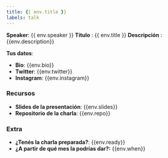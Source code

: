 ```yaml
---
title: {{ env.title }}
labels: talk
---
```

**Speaker**: {{ env.speaker }}
**Titulo** : {{ env.title }}
**Descripción** : {{env.description}}

**Tus datos**: 
- **Bio**: {{env.bio}}
- **Twitter**: {{env.twitter}}
- **Instagram**: {{env.instagram}}

### Recursos

* **Slides de la presentación**: {{env.slides}}
* **Repositorio de la charla**: {{env.repo}}

### Extra

* **¿Tenés la charla preparada?**: {{env.ready}}
* **¿A partir de qué mes la podrías dar?:** {{env.when}}
